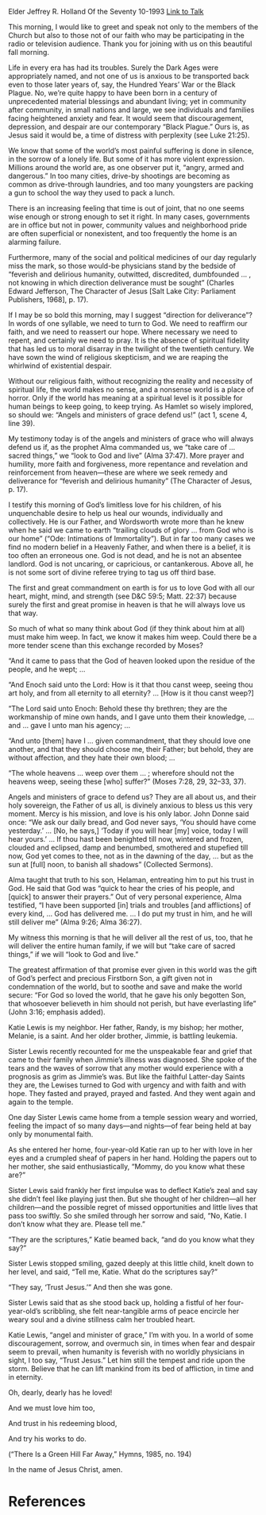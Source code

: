 Elder Jeffrey R. Holland
Of the Seventy
10-1993
[Link to Talk](https://www.churchofjesuschrist.org/study/general-conference/1993/10/look-to-god-and-live?lang=eng)

This morning, I would like to greet and speak not only to the members of the Church but also to those not of our faith who may be participating in the radio or television audience. Thank you for joining with us on this beautiful fall morning.

Life in every era has had its troubles. Surely the Dark Ages were appropriately named, and not one of us is anxious to be transported back even to those later years of, say, the Hundred Years’ War or the Black Plague. No, we’re quite happy to have been born in a century of unprecedented material blessings and abundant living; yet in community after community, in small nations and large, we see individuals and families facing heightened anxiety and fear. It would seem that discouragement, depression, and despair are our contemporary “Black Plague.” Ours is, as Jesus said it would be, a time of distress with perplexity (see Luke 21:25).

We know that some of the world’s most painful suffering is done in silence, in the sorrow of a lonely life. But some of it has more violent expression. Millions around the world are, as one observer put it, “angry, armed and dangerous.” In too many cities, drive-by shootings are becoming as common as drive-through laundries, and too many youngsters are packing a gun to school the way they used to pack a lunch.

There is an increasing feeling that time is out of joint, that no one seems wise enough or strong enough to set it right. In many cases, governments are in office but not in power, community values and neighborhood pride are often superficial or nonexistent, and too frequently the home is an alarming failure.

Furthermore, many of the social and political medicines of our day regularly miss the mark, so those would-be physicians stand by the bedside of “feverish and delirious humanity, outwitted, discredited, dumbfounded … , not knowing in which direction deliverance must be sought” (Charles Edward Jefferson, The Character of Jesus [Salt Lake City: Parliament Publishers, 1968], p. 17).

If I may be so bold this morning, may I suggest “direction for deliverance”? In words of one syllable, we need to turn to God. We need to reaffirm our faith, and we need to reassert our hope. Where necessary we need to repent, and certainly we need to pray. It is the absence of spiritual fidelity that has led us to moral disarray in the twilight of the twentieth century. We have sown the wind of religious skepticism, and we are reaping the whirlwind of existential despair.

Without our religious faith, without recognizing the reality and necessity of spiritual life, the world makes no sense, and a nonsense world is a place of horror. Only if the world has meaning at a spiritual level is it possible for human beings to keep going, to keep trying. As Hamlet so wisely implored, so should we: “Angels and ministers of grace defend us!” (act 1, scene 4, line 39).

My testimony today is of the angels and ministers of grace who will always defend us if, as the prophet Alma commanded us, we “take care of … sacred things,” we “look to God and live” (Alma 37:47). More prayer and humility, more faith and forgiveness, more repentance and revelation and reinforcement from heaven—these are where we seek remedy and deliverance for “feverish and delirious humanity” (The Character of Jesus, p. 17).

I testify this morning of God’s limitless love for his children, of his unquenchable desire to help us heal our wounds, individually and collectively. He is our Father, and Wordsworth wrote more than he knew when he said we came to earth “trailing clouds of glory … from God who is our home” (“Ode: Intimations of Immortality”). But in far too many cases we find no modern belief in a Heavenly Father, and when there is a belief, it is too often an erroneous one. God is not dead, and he is not an absentee landlord. God is not uncaring, or capricious, or cantankerous. Above all, he is not some sort of divine referee trying to tag us off third base.

The first and great commandment on earth is for us to love God with all our heart, might, mind, and strength (see D&C 59:5; Matt. 22:37) because surely the first and great promise in heaven is that he will always love us that way.

So much of what so many think about God (if they think about him at all) must make him weep. In fact, we know it makes him weep. Could there be a more tender scene than this exchange recorded by Moses?

“And it came to pass that the God of heaven looked upon the residue of the people, and he wept; …

“And Enoch said unto the Lord: How is it that thou canst weep, seeing thou art holy, and from all eternity to all eternity? … [How is it thou canst weep?]

“The Lord said unto Enoch: Behold these thy brethren; they are the workmanship of mine own hands, and I gave unto them their knowledge, … and … gave I unto man his agency; …

“And unto [them] have I … given commandment, that they should love one another, and that they should choose me, their Father; but behold, they are without affection, and they hate their own blood; …

“The whole heavens … weep over them … ; wherefore should not the heavens weep, seeing these [who] suffer?” (Moses 7:28, 29, 32–33, 37).

Angels and ministers of grace to defend us? They are all about us, and their holy sovereign, the Father of us all, is divinely anxious to bless us this very moment. Mercy is his mission, and love is his only labor. John Donne said once: “We ask our daily bread, and God never says, ‘You should have come yesterday.’ … [No, he says,] ‘Today if you will hear [my] voice, today I will hear yours.’ … If thou hast been benighted till now, wintered and frozen, clouded and eclipsed, damp and benumbed, smothered and stupefied till now, God yet comes to thee, not as in the dawning of the day, … but as the sun at [full] noon, to banish all shadows” (Collected Sermons).

Alma taught that truth to his son, Helaman, entreating him to put his trust in God. He said that God was “quick to hear the cries of his people, and [quick] to answer their prayers.” Out of very personal experience, Alma testified, “I have been supported [in] trials and troubles [and afflictions] of every kind, … God has delivered me. … I do put my trust in him, and he will still deliver me” (Alma 9:26; Alma 36:27).

My witness this morning is that he will deliver all the rest of us, too, that he will deliver the entire human family, if we will but “take care of sacred things,” if we will “look to God and live.”

The greatest affirmation of that promise ever given in this world was the gift of God’s perfect and precious Firstborn Son, a gift given not in condemnation of the world, but to soothe and save and make the world secure: “For God so loved the world, that he gave his only begotten Son, that whosoever believeth in him should not perish, but have everlasting life” (John 3:16; emphasis added).

Katie Lewis is my neighbor. Her father, Randy, is my bishop; her mother, Melanie, is a saint. And her older brother, Jimmie, is battling leukemia.

Sister Lewis recently recounted for me the unspeakable fear and grief that came to their family when Jimmie’s illness was diagnosed. She spoke of the tears and the waves of sorrow that any mother would experience with a prognosis as grim as Jimmie’s was. But like the faithful Latter-day Saints they are, the Lewises turned to God with urgency and with faith and with hope. They fasted and prayed, prayed and fasted. And they went again and again to the temple.

One day Sister Lewis came home from a temple session weary and worried, feeling the impact of so many days—and nights—of fear being held at bay only by monumental faith.

As she entered her home, four-year-old Katie ran up to her with love in her eyes and a crumpled sheaf of papers in her hand. Holding the papers out to her mother, she said enthusiastically, “Mommy, do you know what these are?”

Sister Lewis said frankly her first impulse was to deflect Katie’s zeal and say she didn’t feel like playing just then. But she thought of her children—all her children—and the possible regret of missed opportunities and little lives that pass too swiftly. So she smiled through her sorrow and said, “No, Katie. I don’t know what they are. Please tell me.”

“They are the scriptures,” Katie beamed back, “and do you know what they say?”

Sister Lewis stopped smiling, gazed deeply at this little child, knelt down to her level, and said, “Tell me, Katie. What do the scriptures say?”

“They say, ‘Trust Jesus.’” And then she was gone.

Sister Lewis said that as she stood back up, holding a fistful of her four-year-old’s scribbling, she felt near-tangible arms of peace encircle her weary soul and a divine stillness calm her troubled heart.

Katie Lewis, “angel and minister of grace,” I’m with you. In a world of some discouragement, sorrow, and overmuch sin, in times when fear and despair seem to prevail, when humanity is feverish with no worldly physicians in sight, I too say, “Trust Jesus.” Let him still the tempest and ride upon the storm. Believe that he can lift mankind from its bed of affliction, in time and in eternity.





Oh, dearly, dearly has he loved!

And we must love him too,

And trust in his redeeming blood,

And try his works to do.





(“There Is a Green Hill Far Away,” Hymns, 1985, no. 194)





In the name of Jesus Christ, amen.

# References
